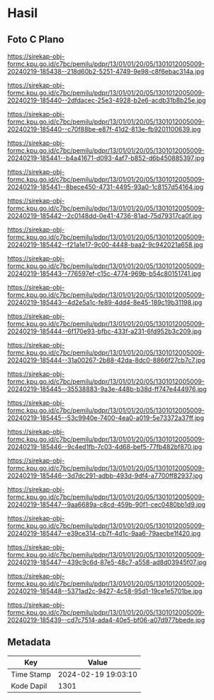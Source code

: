 # Hasil

## Foto C Plano

https://sirekap-obj-formc.kpu.go.id/c7bc/pemilu/pdpr/13/01/01/20/05/1301012005009-20240219-185438--218d60b2-5251-4749-9e98-c8f6ebac314a.jpg

https://sirekap-obj-formc.kpu.go.id/c7bc/pemilu/pdpr/13/01/01/20/05/1301012005009-20240219-185440--2dfdacec-25e3-4928-b2e6-acdb31b8b25e.jpg

https://sirekap-obj-formc.kpu.go.id/c7bc/pemilu/pdpr/13/01/01/20/05/1301012005009-20240219-185440--c70f88be-e87f-41d2-813e-fb9201100639.jpg

https://sirekap-obj-formc.kpu.go.id/c7bc/pemilu/pdpr/13/01/01/20/05/1301012005009-20240219-185441--b4a41671-d093-4af7-b852-d6b450885397.jpg

https://sirekap-obj-formc.kpu.go.id/c7bc/pemilu/pdpr/13/01/01/20/05/1301012005009-20240219-185441--8bece450-4731-4495-93a0-1c8157d54164.jpg

https://sirekap-obj-formc.kpu.go.id/c7bc/pemilu/pdpr/13/01/01/20/05/1301012005009-20240219-185442--2c0148dd-0e41-4736-81ad-75d79317ca0f.jpg

https://sirekap-obj-formc.kpu.go.id/c7bc/pemilu/pdpr/13/01/01/20/05/1301012005009-20240219-185442--f21a1e17-9c00-4448-baa2-9c942021a658.jpg

https://sirekap-obj-formc.kpu.go.id/c7bc/pemilu/pdpr/13/01/01/20/05/1301012005009-20240219-185443--776597ef-c15c-4774-969b-b54c80151741.jpg

https://sirekap-obj-formc.kpu.go.id/c7bc/pemilu/pdpr/13/01/01/20/05/1301012005009-20240219-185443--4d2e5a1c-fe89-4dd4-8e45-189c19b31198.jpg

https://sirekap-obj-formc.kpu.go.id/c7bc/pemilu/pdpr/13/01/01/20/05/1301012005009-20240219-185444--6f170e93-bfbc-433f-a231-6fd952b3c209.jpg

https://sirekap-obj-formc.kpu.go.id/c7bc/pemilu/pdpr/13/01/01/20/05/1301012005009-20240219-185444--31a00267-2b88-42da-8dc0-8866f27cb7c7.jpg

https://sirekap-obj-formc.kpu.go.id/c7bc/pemilu/pdpr/13/01/01/20/05/1301012005009-20240219-185445--35538883-9a3e-448b-b38d-ff747e444976.jpg

https://sirekap-obj-formc.kpu.go.id/c7bc/pemilu/pdpr/13/01/01/20/05/1301012005009-20240219-185445--53c9940e-7400-4ea0-a019-5e73372a37ff.jpg

https://sirekap-obj-formc.kpu.go.id/c7bc/pemilu/pdpr/13/01/01/20/05/1301012005009-20240219-185446--9c4ed1fb-7c03-4d68-bef5-77fb482bf870.jpg

https://sirekap-obj-formc.kpu.go.id/c7bc/pemilu/pdpr/13/01/01/20/05/1301012005009-20240219-185446--3d7dc291-adbb-493d-9df4-a7700ff82937.jpg

https://sirekap-obj-formc.kpu.go.id/c7bc/pemilu/pdpr/13/01/01/20/05/1301012005009-20240219-185447--9aa6689a-c8cd-459b-90f1-cec0480bb1d9.jpg

https://sirekap-obj-formc.kpu.go.id/c7bc/pemilu/pdpr/13/01/01/20/05/1301012005009-20240219-185447--e39ce314-cb7f-4d1c-9aa6-79aecbe1f420.jpg

https://sirekap-obj-formc.kpu.go.id/c7bc/pemilu/pdpr/13/01/01/20/05/1301012005009-20240219-185447--439c9c6d-87e5-48c7-a558-ad8d03945f07.jpg

https://sirekap-obj-formc.kpu.go.id/c7bc/pemilu/pdpr/13/01/01/20/05/1301012005009-20240219-185448--5371ad2c-9427-4c58-95d1-19ce1e5701be.jpg

https://sirekap-obj-formc.kpu.go.id/c7bc/pemilu/pdpr/13/01/01/20/05/1301012005009-20240219-185439--cd7c7514-ada4-40e5-bf06-a07d977bbede.jpg


## Metadata

| Key        | Value               |
| ---------- | ------------------- |
| Time Stamp | 2024-02-19 19:03:10 |
| Kode Dapil | 1301                |



